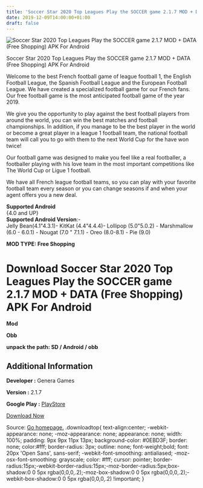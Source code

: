 ```yaml
---
title: 'Soccer Star 2020 Top Leagues Play the SOCCER game 2.1.7 MOD + DATA (Free Shopping) APK For Android'
date: 2019-12-09T14:00:00+01:00
draft: false
---
```


![Soccer Star 2020 Top Leagues Play the SOCCER game 2.1.7 MOD + DATA (Free Shopping) APK For Android](https://i0.wp.com/apkhome.net/wp-content/uploads/2019/11/Soccer-Star-2020-Top-Leagues-Play-the-SOCCER-game-1.png "Soccer Star 2020 Top Leagues Play the SOCCER game 2.1.7 MOD + DATA (Free Shopping) APK For Android")

  

Soccer Star 2020 Top Leagues Play the SOCCER game 2.1.7 MOD + DATA (Free Shopping) APK For Android

Welcome to the best French football game of league football 1, the English Football League, the Spanish Football League and the European Football League. We have created a specialized football game for our French fans. Our free football game is the most anticipated football game of the year 2019.

We give you the opportunity to play against the best football players from around the world, you can win the best matches and football championships. In addition, if you manage to be the best player in the world or become a great player in a league 1 football team, the national football team will call you to go with them to the next World Cup for the have won twice!

Our football game was designed to make you feel like a real footballer, a footballer playing with his love team in the most important competitions like The World Cup or Ligue 1 football.

We have all French league football teams, so you can play with your favorite football team every season or you can change seasons if and when your agent offers you a new deal.

**Supported Android**  
{4.0 and UP}  
**Supported Android Version**:-  
Jelly Bean(4.1"4.3.1)- KitKat (4.4"4.4.4)- Lollipop (5.0"5.0.2) - Marshmallow (6.0 - 6.0.1) - Nougat (7.0 " 7.1.1) - Oreo (8.0-8.1) - Pie (9.0)

**MOD TYPE: Free Shopping**

Download Soccer Star 2020 Top Leagues Play the SOCCER game 2.1.7 MOD + DATA (Free Shopping) APK For Android
===========================================================================================================

**Mod**

**Obb**

**unpack the path: SD / Android / obb**

Additional Information
----------------------

**Developer :** Genera Games

**Version :** 2.1.7

**Google Play :** [PlayStore](https://play.google.com/store/apps/details?id=com.generagames.soccerstarleaguesfootball)

  

[Download Now](https://store4app.co/post/soccer-star-2020-top-leagues-play-the-soccer-game-2-1-7-mod-data-free-shopping-apk-for-android_1574878988)

  
Source: [Go homepage.](https://store4app.co/post/soccer-star-2020-top-leagues-play-the-soccer-game-2-1-7-mod-data-free-shopping-apk-for-android_1574878988) .downloadtop{ text-align:center; -webkit-appearance: none; -moz-appearance: none; appearance: none; width: 100%; padding: 9px 9px 11px 13px; background-color: #0EBD3F; border: none; color:#fff; border-radius: 3px; outline: none; font-weight;bold; font: 20px 'Open Sans', sans-serif; -webkit-font-smoothing: antialiased; -moz-osx-font-smoothing: grayscale; color: #fff; cursor: pointer; border-radius:15px;-webkit-border-radius:15px;-moz-border-radius:5px;box-shadow:0 0 5px rgba(0,0,0,.2);-moz-box-shadow:0 0 5px rgba(0,0,0,.2);-webkit-box-shadow:0 0 5px rgba(0,0,0,.2) !important; }